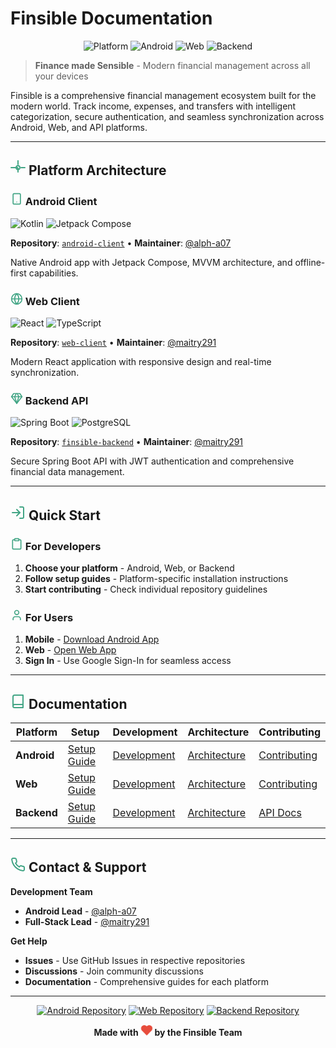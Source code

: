 # Finsible Documentation

<div align="center">

![Platform](https://img.shields.io/badge/Platform-Multi--Platform-42a585?style=flat-square) ![Android](https://img.shields.io/badge/Android-API%2026+-34A853?style=flat-square&logo=android) ![Web](https://img.shields.io/badge/Web-React%2018-61DAFB?style=flat-square&logo=react) ![Backend](https://img.shields.io/badge/Backend-Spring%20Boot-6DB33F?style=flat-square&logo=spring)

</div>

> **Finance made Sensible** - Modern financial management across all your devices

Finsible is a comprehensive financial management ecosystem built for the modern world. Track income, expenses, and transfers with intelligent categorization, secure authentication, and seamless synchronization across Android, Web, and API platforms.

---

## <svg width="24" height="24" viewBox="0 0 24 24" fill="none" stroke="#42a585" stroke-width="2" stroke-linecap="round" stroke-linejoin="round"><circle cx="12" cy="12" r="3"/><path d="M12 1v6m0 6v6m11-7h-6m-6 0H1"/></svg> Platform Architecture

<div class="platform-grid">

### <svg width="20" height="20" viewBox="0 0 24 24" fill="none" stroke="#42a585" stroke-width="2" stroke-linecap="round" stroke-linejoin="round"><rect width="14" height="20" x="5" y="2" rx="2" ry="2"/><path d="M12 18h.01"/></svg> Android Client

![Kotlin](https://img.shields.io/badge/Kotlin-100%25-7F52FF?style=flat-square&logo=kotlin) ![Jetpack Compose](https://img.shields.io/badge/Jetpack%20Compose-4285F4?style=flat-square&logo=jetpackcompose)

**Repository**: [`android-client`](https://github.com/finsible/android-client) • **Maintainer**: [@alph-a07](https://github.com/alph-a07)

Native Android app with Jetpack Compose, MVVM architecture, and offline-first capabilities.

### <svg width="20" height="20" viewBox="0 0 24 24" fill="none" stroke="#42a585" stroke-width="2" stroke-linecap="round" stroke-linejoin="round"><circle cx="12" cy="12" r="10"/><path d="M2 12h20"/><path d="M12 2a15.3 15.3 0 0 1 4 10 15.3 15.3 0 0 1-4 10 15.3 15.3 0 0 1-4-10 15.3 15.3 0 0 1 4-10z"/></svg> Web Client

![React](https://img.shields.io/badge/React-18-61DAFB?style=flat-square&logo=react) ![TypeScript](https://img.shields.io/badge/TypeScript-3178C6?style=flat-square&logo=typescript)

**Repository**: [`web-client`](https://github.com/finsible/web-client) • **Maintainer**: [@maitry291](https://github.com/maitry291)

Modern React application with responsive design and real-time synchronization.

### <svg width="20" height="20" viewBox="0 0 24 24" fill="none" stroke="#42a585" stroke-width="2" stroke-linecap="round" stroke-linejoin="round"><path d="M6 3h12l4 6-10 13L2 9l4-6z"/><path d="M11 3 8 9l4 13 4-13-3-6"/><path d="M2 9h20"/></svg> Backend API

![Spring Boot](https://img.shields.io/badge/Spring%20Boot-6DB33F?style=flat-square&logo=spring) ![PostgreSQL](https://img.shields.io/badge/PostgreSQL-336791?style=flat-square&logo=postgresql)

**Repository**: [`finsible-backend`](https://github.com/finsible/finsible-backend) • **Maintainer**: [@maitry291](https://github.com/maitry291)

Secure Spring Boot API with JWT authentication and comprehensive financial data management.

</div>

---

## <svg width="24" height="24" viewBox="0 0 24 24" fill="none" stroke="#42a585" stroke-width="2" stroke-linecap="round" stroke-linejoin="round"><path d="M15 3h4a2 2 0 0 1 2 2v14a2 2 0 0 1-2 2h-4"/><polyline points="10,17 15,12 10,7"/><line x1="15" x2="3" y1="12" y2="12"/></svg> Quick Start

<div class="quick-start-grid">

### <svg width="20" height="20" viewBox="0 0 24 24" fill="none" stroke="#42a585" stroke-width="2" stroke-linecap="round" stroke-linejoin="round"><path d="M16 4h2a2 2 0 0 1 2 2v14a2 2 0 0 1-2 2H6a2 2 0 0 1-2-2V6a2 2 0 0 1 2-2h2"/><rect width="8" height="4" x="8" y="2" rx="1" ry="1"/></svg> For Developers

1. **Choose your platform** - Android, Web, or Backend
2. **Follow setup guides** - Platform-specific installation instructions
3. **Start contributing** - Check individual repository guidelines

### <svg width="20" height="20" viewBox="0 0 24 24" fill="none" stroke="#42a585" stroke-width="2" stroke-linecap="round" stroke-linejoin="round"><path d="M19 21v-2a4 4 0 0 0-4-4H9a4 4 0 0 0-4 4v2"/><circle cx="12" cy="7" r="4"/></svg> For Users

1. **Mobile** - [Download Android App](https://play.google.com/store/apps/details?id=com.itsjeel01.finsiblefrontend)
2. **Web** - [Open Web App](https://finsible.app)
3. **Sign In** - Use Google Sign-In for seamless access

</div>

---

## <svg width="24" height="24" viewBox="0 0 24 24" fill="none" stroke="#42a585" stroke-width="2" stroke-linecap="round" stroke-linejoin="round"><path d="M4 19.5v-15A2.5 2.5 0 0 1 6.5 2H20v20H6.5a2.5 2.5 0 0 1 0-5H20"/></svg> Documentation

| Platform | Setup | Development | Architecture | Contributing |
| --- | --- | --- | --- | --- |
| **Android** | [Setup Guide](android/setup.md) | [Development](android/development.md) | [Architecture](android/architecture.md) | [Contributing](android/contributing.md) |
| **Web** | [Setup Guide](web/setup.md) | [Development](web/development.md) | [Architecture](web/architecture.md) | [Contributing](web/contributing.md) |
| **Backend** | [Setup Guide](backend/setup.md) | [Development](backend/development.md) | [Architecture](backend/architecture.md) | [API Docs](backend/api/) |

---

## <svg width="24" height="24" viewBox="0 0 24 24" fill="none" stroke="#42a585" stroke-width="2" stroke-linecap="round" stroke-linejoin="round"><path d="M22 16.92v3a2 2 0 0 1-2.18 2 19.79 19.79 0 0 1-8.63-3.07 19.5 19.5 0 0 1-6-6 19.79 19.79 0 0 1-3.07-8.67A2 2 0 0 1 4.11 2h3a2 2 0 0 1 2 1.72 12.84 12.84 0 0 0 .7 2.81 2 2 0 0 1-.45 2.11L8.09 9.91a16 16 0 0 0 6 6l1.27-1.27a2 2 0 0 1 2.11-.45 12.84 12.84 0 0 0 2.81.7A2 2 0 0 1 22 16.92z"/></svg> Contact & Support

<div class="contact-grid">

**Development Team**

-   **Android Lead** - [@alph-a07](https://github.com/alph-a07)
-   **Full-Stack Lead** - [@maitry291](https://github.com/maitry291)

**Get Help**

-   **Issues** - Use GitHub Issues in respective repositories
-   **Discussions** - Join community discussions
-   **Documentation** - Comprehensive guides for each platform

</div>

---

<div align="center">

[![Android Repository](https://img.shields.io/badge/Android-Repository-34A853?style=for-the-badge)](android/) [![Web Repository](https://img.shields.io/badge/Web-Repository-61DAFB?style=for-the-badge)](web/) [![Backend Repository](https://img.shields.io/badge/Backend-Repository-6DB33F?style=for-the-badge)](backend/)

**Made with** <svg width="18" height="18" viewBox="0 0 24 24" fill="#e74c3c" stroke="#e74c3c" stroke-width="2" stroke-linecap="round" stroke-linejoin="round" style="animation: heartbeat 1.5s ease-in-out infinite;"><path d="M20.84 4.61a5.5 5.5 0 0 0-7.78 0L12 5.67l-1.06-1.06a5.5 5.5 0 0 0-7.78 7.78l1.06 1.06L12 21.23l7.78-7.78 1.06-1.06a5.5 5.5 0 0 0 0-7.78z"/></svg> **by the Finsible Team**

<style>
@keyframes heartbeat {
  0% { transform: scale(1); }
  14% { transform: scale(1.3); }
  28% { transform: scale(1); }
  42% { transform: scale(1.3); }
  70% { transform: scale(1); }
}
</style>

</div>
